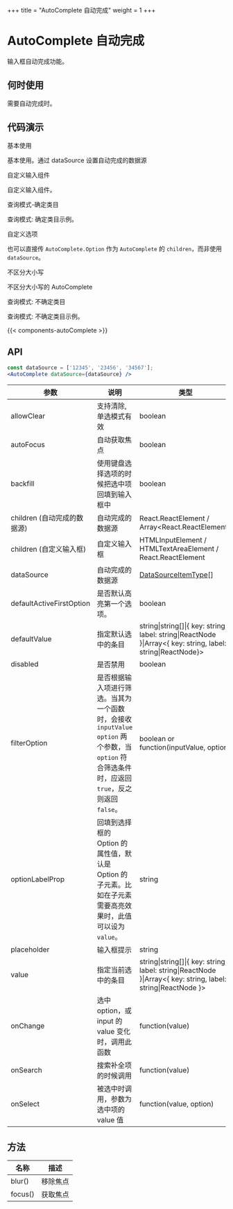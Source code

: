 +++
title = "AutoComplete 自动完成"
weight = 1
+++

# AutoComplete 自动完成

输入框自动完成功能。

## 何时使用

需要自动完成时。

## 代码演示

<div class="c7n-row">
    <div class="c7n-row-6">
        <section class="code-box">
            <section class="code-box-demo"><div id="autoComplete-basic"></div></section>
            <section class="code-box-meta">
                <div class="code-box-title"><a>基本使用</a></div>
                <div>
                    <p>基本使用。通过 dataSource 设置自动完成的数据源</p>
                </div>
            </section>
        </section>
        <section class="code-box">
            <section class="code-box-demo"><div id="autoComplete-input"></div></section>
            <section class="code-box-meta">
                <div class="code-box-title"><a>自定义输入组件</a></div>
                <div>
                    <p>自定义输入组件。</p>
                </div>
            </section>
        </section>
        <section class="code-box">
            <section class="code-box-demo"><div id="autoComplete-certain"></div></section>
            <section class="code-box-meta">
                <div class="code-box-title"><a>查询模式-确定类目</a></div>
                <div>
                    <p>查询模式: 确定类目示例。</p>
                </div>
            </section>
        </section>
    </div>
    <div class="c7n-row-6">
        <section class="code-box">
            <section class="code-box-demo"><div id="autoComplete-custom"></div></section>
            <section class="code-box-meta">
                <div class="code-box-title"><a>自定义选项</a></div>
                <div>
                    <p>也可以直接传 <code>AutoComplete.Option</code> 作为 <code>AutoComplete</code> 的 <code>children</code>，而非使用 <code>dataSource</code>。</p>
                </div>
            </section>
        </section>
        <section class="code-box">
            <section class="code-box-demo"><div id="autoComplete-non-sensitive"></div></section>
            <section class="code-box-meta">
                <div class="code-box-title"><a>不区分大小写</a></div>
                <div>
                    <p>不区分大小写的 AutoComplete</p>
                </div>
            </section>
        </section>
        <section class="code-box">
            <section class="code-box-demo"><div id="autoComplete-uncertain"></div></section>
            <section class="code-box-meta">
                <div class="code-box-title"><a>查询模式: 不确定类目</a></div>
                <div>
                    <p>查询模式: 不确定类目示例。</p>
                </div>
            </section>
        </section>
    </div>
</div>

{{< components-autoComplete >}}

## API

```jsx
const dataSource = ['12345', '23456', '34567'];
<AutoComplete dataSource={dataSource} />
```

| 参数 | 说明 | 类型 | 默认值 |
| --- | --- | --- | --- |
| allowClear | 支持清除, 单选模式有效 | boolean | false |
| autoFocus | 自动获取焦点 | boolean | false |
| backfill | 使用键盘选择选项的时候把选中项回填到输入框中 | boolean | false |
| children (自动完成的数据源) | 自动完成的数据源 | React.ReactElement<OptionProps> / Array&lt;React.ReactElement<OptionProps>> | - |
| children (自定义输入框) | 自定义输入框 | HTMLInputElement / HTMLTextAreaElement / React.ReactElement<InputProps> | `<Input />` |
| dataSource | 自动完成的数据源 | [DataSourceItemType](https://git.io/vMMKF)\[] |  |
| defaultActiveFirstOption | 是否默认高亮第一个选项。 | boolean | true |
| defaultValue | 指定默认选中的条目 | string\|string\[]\|{ key: string, label: string\|ReactNode }\|Array&lt;{ key: string, label: string\|ReactNode}> | 无 |
| disabled | 是否禁用 | boolean | false |
| filterOption | 是否根据输入项进行筛选。当其为一个函数时，会接收 `inputValue` `option` 两个参数，当 `option` 符合筛选条件时，应返回 `true`，反之则返回 `false`。 | boolean or function(inputValue, option) | true |
| optionLabelProp | 回填到选择框的 Option 的属性值，默认是 Option 的子元素。比如在子元素需要高亮效果时，此值可以设为 `value`。 | string | `children` |
| placeholder | 输入框提示 | string | - |
| value | 指定当前选中的条目 | string\|string\[]\|{ key: string, label: string\|ReactNode }\|Array&lt;{ key: string, label: string\|ReactNode }> | 无 |
| onChange | 选中 option，或 input 的 value 变化时，调用此函数 | function(value) | 无 |
| onSearch | 搜索补全项的时候调用 | function(value) | 无 |
| onSelect | 被选中时调用，参数为选中项的 value 值 | function(value, option) | 无 |

## 方法

| 名称 | 描述 |
| --- | --- |
| blur() | 移除焦点 |
| focus() | 获取焦点 |
